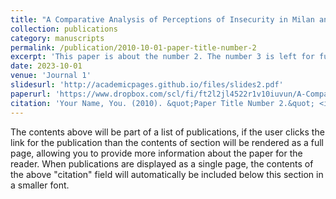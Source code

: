 ```yaml
---
title: "A Comparative Analysis of Perceptions of Insecurity in Milan and Beijing Metro Stations"
collection: publications
category: manuscripts
permalink: /publication/2010-10-01-paper-title-number-2
excerpt: 'This paper is about the number 2. The number 3 is left for future work.'
date: 2023-10-01
venue: 'Journal 1'
slidesurl: 'http://academicpages.github.io/files/slides2.pdf'
paperurl: 'https://www.dropbox.com/scl/fi/ft2l2jl4522r1v10iuvun/A-Comparative-Analysis-of-Perceptions-of-Insecurity-in-Milan-and-Beijing-Metro-Stations.pdf?rlkey=vsl7kz5dxu6az6eqjt3vgq816&st=r9hbdia5&dl=0'
citation: 'Your Name, You. (2010). &quot;Paper Title Number 2.&quot; <i>Journal 1</i>. 1(2).'
---
```


The contents above will be part of a list of publications, if the user clicks the link for the publication than the contents of section will be rendered as a full page, allowing you to provide more information about the paper for the reader. When publications are displayed as a single page, the contents of the above "citation" field will automatically be included below this section in a smaller font.
